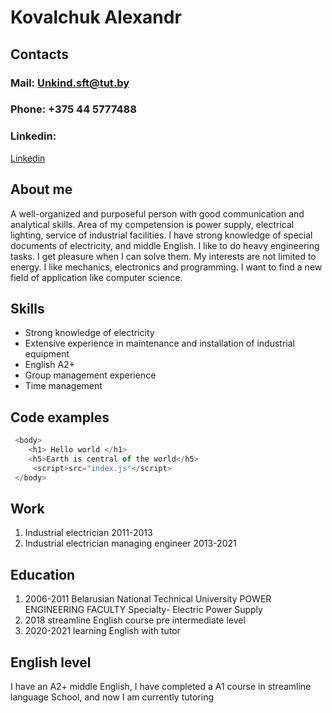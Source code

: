 # Kovalchuk Alexandr
## Contacts
### Mail: Unkind.sft@tut.by
### Phone: +375 44 5777488
### Linkedin: 
[Linkedin](https://www.linkedin.com/in/kovalchukam)
## About me
A well-organized and purposeful person with good communication and analytical skills. Area of my competension is power supply, electrical lighting, service of industrial facilities. I have strong knowledge of special documents of electricity, and middle English.
I like to do heavy engineering tasks. I get pleasure when I can solve them. My interests are not limited to energy. I like mechanics, electronics and programming. I want to find a new field of application like computer science.
## Skills
* Strong knowledge of electricity 
* Extensive experience in maintenance and installation of industrial equipment
* English A2+
* Group management experience
* Time management
## Сode examples 

```javascript
 <body>
    <h1> Hello world </h1>
    <h5>Earth is central of the world</h5>
     <script>src="index.js"</script>
 </body>
```
## Work
1.	Industrial electrician 2011-2013
1.	Industrial electrician managing engineer 2013-2021
## Education
1.	2006-2011 Belarusian National Technical University 
POWER ENGINEERING FACULTY
Specialty- Electric Power Supply
1.	2018 streamline English course pre intermediate level 
1.	2020-2021 learning English with tutor

## English level
I have an A2+ middle English, I have completed a A1 course in streamline language 
School, and now I am currently tutoring

